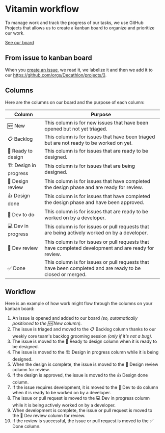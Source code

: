 # Vitamin workflow

To manage work and track the progress of our tasks, we use GitHub Projects that allows us to create a kanban board to organize and prioritize our work.

[See our board](https://github.com/orgs/Decathlon/projects/3)

## From issue to kanban board

When you [create an issue](https://github.com/Decathlon/vitamin-design/issues/new/choose), we read it, we labelize it and then we add it to our https://github.com/orgs/Decathlon/projects/3.

## Columns

Here are the columns on our board and the purpose of each column:

| Column               | Purpose                                                                                                   |
| -------------------- | --------------------------------------------------------------------------------------------------------- |
| 🆕 New               | This column is for new issues that have been opened but not yet triaged.                                  |
| 📋 Backlog           | This column is for issues that have been triaged but are not ready to be worked on yet.                   |
| 🔖 Ready to design   | This column is for issues that are ready to be designed.                                                  |
| 🏗 Design in progress | This column is for issues that are being designed.                                                        |
| 👀 Design review     | This column is for issues that have completed the design phase and are ready for review.                  |
| 👍 Design done       | This column is for issues that have completed the design phase and have been approved.                    |
| 🔖 Dev to do         | This column is for issues that are ready to be worked on by a developer.                                  |
| 💻 Dev in progress   | This column is for issues or pull requests that are being actively worked on by a developer.              |
| 👀 Dev review        | This column is for issues or pull requests that have completed development and are ready for review.      |
| ✅ Done              | This column is for issues or pull requests that have been completed and are ready to be closed or merged. |

## Workflow

Here is an example of how work might flow through the columns on your kanban board:

1. An issue is opened and added to our board _(so, automatically positioned to the 🆕 New column)_.
2. The issue is triaged and moved to the 📋 Backlog column thanks to our weekly core team's backlog grooming session _(only if it's not a bug)_.
3. The issue is moved to the 🔖 Ready to design column when it is ready to be designed.
4. The issue is moved to the 🏗 Design in progress column while it is being designed.
5. When the design is complete, the issue is moved to the 👀 Design review column for review.
6. If the design is approved, the issue is moved to the 👍 Design done column.
7. If the issue requires development, it is moved to the 🔖 Dev to do column when it is ready to be worked on by a developer.
8. The issue or pull request is moved to the 💻 Dev in progress column while it is being actively worked on by a developer.
9. When development is complete, the issue or pull request is moved to the 👀 Dev review column for review.
10. If the review is successful, the issue or pull request is moved to the ✅ Done column.
